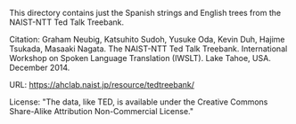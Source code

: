 This directory contains just the Spanish strings and English trees
from the NAIST-NTT Ted Talk Treebank.

Citation: Graham Neubig, Katsuhito Sudoh, Yusuke Oda, Kevin Duh,
Hajime Tsukada, Masaaki Nagata. The NAIST-NTT Ted Talk
Treebank. International Workshop on Spoken Language Translation
(IWSLT). Lake Tahoe, USA. December 2014.

URL: https://ahclab.naist.jp/resource/tedtreebank/

License: "The data, like TED, is available under the Creative Commons
Share-Alike Attribution Non-Commercial License."
